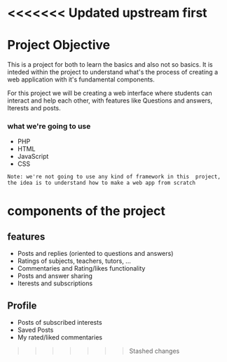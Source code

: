<<<<<<< Updated upstream
first
=======
# Project Objective

This is a project for both to learn the basics and also not so basics.
It is inteded within the project to understand what's the process of
creating a web application with it's fundamental components.

For this project we will be creating a web interface where students can
interact and help each other, with features like Questions and answers,
Iterests and posts.

### what we're going to use

* PHP
* HTML
* JavaScript
* CSS

`Note: we're not going to use any kind of framework in this 
project, the idea is to understand how to make a web app from scratch` 

# components of the project

## features
* Posts and replies (oriented to questions and answers)
* Ratings of subjects, teachers, tutors, ...
* Commentaries and Rating/likes functionality
* Posts and answer sharing
* Iterests and subscriptions 

## Profile

* Posts of subscribed interests
* Saved Posts
* My rated/liked commentaries


>>>>>>> Stashed changes
